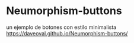 # Neumorphism-buttons
un ejemplo de botones con estilo minimalista 
https://daveoval.github.io/Neumorphism-buttons/
